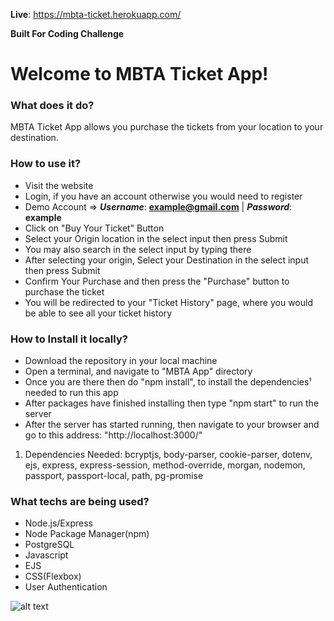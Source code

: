 
**Live**: https://mbta-ticket.herokuapp.com/

**Built For Coding Challenge**

Welcome to MBTA Ticket App!
=====================


### What does it do?  
MBTA Ticket App allows you purchase the tickets from your location to your destination.
                                            
### How to use it?  
 - Visit the website
 - Login, if you have an account otherwise you would need to register
 - Demo Account => ***Username***: **example@gmail.com** | ***Password***: **example**
 - Click on "Buy Your Ticket" Button
 - Select your Origin location in the select input then press Submit
 - You may also search in the select input by typing there
 - After selecting your origin, Select your Destination in the select input then press Submit
 - Confirm Your Purchase and then press the "Purchase" button to purchase the ticket
 - You will be redirected to your "Ticket History" page, where you would be able to see all your ticket history

### How to Install it locally? 
 - Download the repository in your local machine
 - Open a terminal, and navigate to "MBTA App" directory
 - Once you are there then do "npm install", to install the dependencies¹ needed to run this app
 - After packages have finished installing then type "npm start" to run the server
 - After the server has started running, then navigate to your browser and go to this address: "http://localhost:3000/"

1) Dependencies Needed: bcryptjs, body-parser, cookie-parser, dotenv, ejs, express, express-session, method-override, morgan, nodemon, passport, passport-local, path, pg-promise

### What techs are being used? 
 - Node.js/Express
 - Node Package Manager(npm)
 - PostgreSQL
 - Javascript
 - EJS
 - CSS(Flexbox)
 - User Authentication
 
![alt text](https://github.com/musmanraodev/MBTA-Ticket/blob/master/MBTA.png?raw=true)
